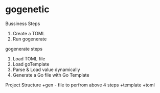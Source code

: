 # gogenetic

Bussiness Steps
1. Create a TOML 
2. Run gogenerate


gogenerate steps
1. Load TOML file
2. Load goTemplate
3. Parse & Load value dynamically
3. Generate a Go file with Go Template


Project Structure
    +gen - file to perfrom above 4 steps
    +template 
    +toml
